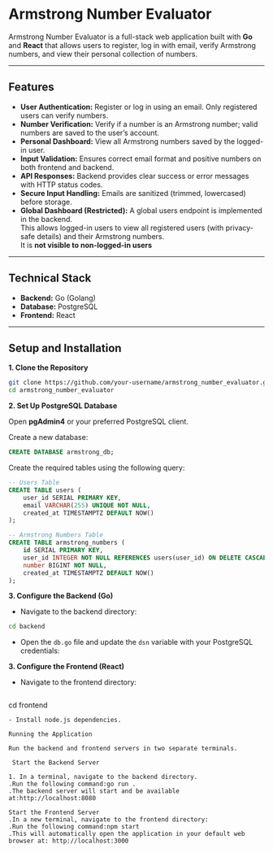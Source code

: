 # Armstrong Number Evaluator

Armstrong Number Evaluator is a full-stack web application built with **Go** and **React** that allows users to register, log in with email, verify Armstrong numbers, and view their personal collection of numbers.

---

## Features

- **User Authentication:** Register or log in using an email. Only registered users can verify numbers.  
- **Number Verification:** Verify if a number is an Armstrong number; valid numbers are saved to the user’s account.  
- **Personal Dashboard:** View all Armstrong numbers saved by the logged-in user.  
- **Input Validation:** Ensures correct email format and positive numbers on both frontend and backend.  
- **API Responses:** Backend provides clear success or error messages with HTTP status codes.  
- **Secure Input Handling:** Emails are sanitized (trimmed, lowercased) before storage.
- **Global Dashboard (Restricted):** A global users endpoint is implemented in the backend.  
  This allows logged-in users to view all registered users (with privacy-safe details) and their Armstrong numbers.  
  It is **not visible to non-logged-in users**


---

## Technical Stack

- **Backend:** Go (Golang)  
- **Database:** PostgreSQL  
- **Frontend:** React  

---

## Setup and Installation

 **1. Clone the Repository**

```bash
git clone https://github.com/your-username/armstrong_number_evaluator.git
cd armstrong_number_evaluator
```

 **2. Set Up PostgreSQL Database** 

Open **pgAdmin4** or your preferred PostgreSQL client.

Create a new database:

```sql
CREATE DATABASE armstrong_db;
```

Create the required tables using the following query:
```sql
-- Users Table
CREATE TABLE users (
    user_id SERIAL PRIMARY KEY,
    email VARCHAR(255) UNIQUE NOT NULL,
    created_at TIMESTAMPTZ DEFAULT NOW()
);
```
```sql
-- Armstrong Numbers Table
CREATE TABLE armstrong_numbers (
    id SERIAL PRIMARY KEY,
    user_id INTEGER NOT NULL REFERENCES users(user_id) ON DELETE CASCADE,
    number BIGINT NOT NULL,
    created_at TIMESTAMPTZ DEFAULT NOW()
);

```
**3. Configure the Backend (Go)**


- Navigate to the backend directory:

```bash
cd backend
```
- Open the `db.go` file and update the `dsn` variable with your PostgreSQL credentials:


**3. Configure the Frontend (React)**


- Navigate to the frontend directory:
   ```bash
cd frontend
```
- Install node.js dependencies.

Running the Application

Run the backend and frontend servers in two separate terminals.

 Start the Backend Server

1. In a terminal, navigate to the backend directory.
.Run the following command:go run .
.The backend server will start and be available at:http://localhost:8080

Start the Frontend Server
.In a new terminal, navigate to the frontend directory:
.Run the following command:npm start
.This will automatically open the application in your default web browser at: http://localhost:3000



